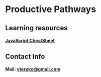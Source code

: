 # Productive Pathways

## Learning resources
#### [**JavaScript CheatSheet**](Learning_Resources/JavaScript_CheatSheet)

## Contact Info
#### Mail: <a href="mailto:vterpko@gmail.com">vterpko@gmail.com<a>
